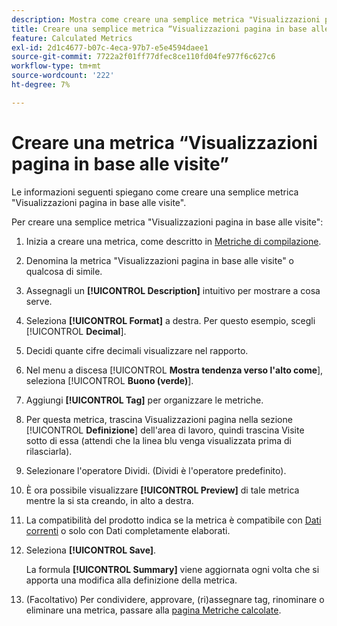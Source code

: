 ```yaml
---
description: Mostra come creare una semplice metrica "Visualizzazioni pagina in base alle visite".
title: Creare una semplice metrica “Visualizzazioni pagina in base alle visite”
feature: Calculated Metrics
exl-id: 2d1c4677-b07c-4eca-97b7-e5e4594daee1
source-git-commit: 7722a2f01ff77dfec8ce110fd04fe977f6c627c6
workflow-type: tm+mt
source-wordcount: '222'
ht-degree: 7%

---
```


# Creare una metrica “Visualizzazioni pagina in base alle visite”

Le informazioni seguenti spiegano come creare una semplice metrica &quot;Visualizzazioni pagina in base alle visite&quot;.

Per creare una semplice metrica &quot;Visualizzazioni pagina in base alle visite&quot;:

1. Inizia a creare una metrica, come descritto in [Metriche di compilazione](/help/components/c-calcmetrics/c-workflow/cm-workflow/c-build-metrics/cm-build-metrics.md).
1. Denomina la metrica &quot;Visualizzazioni pagina in base alle visite&quot; o qualcosa di simile.
1. Assegnagli un **[!UICONTROL Description]** intuitivo per mostrare a cosa serve.
1. Seleziona **[!UICONTROL Format]** a destra. Per questo esempio, scegli [!UICONTROL **Decimal**].
1. Decidi quante cifre decimali visualizzare nel rapporto.
1. Nel menu a discesa [!UICONTROL **Mostra tendenza verso l&#39;alto come**], seleziona [!UICONTROL **Buono (verde)**].
1. Aggiungi **[!UICONTROL Tag]** per organizzare le metriche.
1. Per questa metrica, trascina Visualizzazioni pagina nella sezione [!UICONTROL **Definizione**] dell&#39;area di lavoro, quindi trascina Visite sotto di essa (attendi che la linea blu venga visualizzata prima di rilasciarla).
1. Selezionare l&#39;operatore Dividi. (Dividi è l&#39;operatore predefinito).
1. È ora possibile visualizzare **[!UICONTROL Preview]** di tale metrica mentre la si sta creando, in alto a destra.
1. La compatibilità del prodotto indica se la metrica è compatibile con [Dati correnti](https://experienceleague.adobe.com/docs/analytics/analyze/reports-analytics/current-data.html?lang=it) o solo con Dati completamente elaborati.
1. Seleziona **[!UICONTROL Save]**.

   La formula **[!UICONTROL Summary]** viene aggiornata ogni volta che si apporta una modifica alla definizione della metrica.

1. (Facoltativo) Per condividere, approvare, (ri)assegnare tag, rinominare o eliminare una metrica, passare alla [pagina Metriche calcolate](/help/components/c-calcmetrics/c-workflow/cm-workflow/cm-manager.md).
